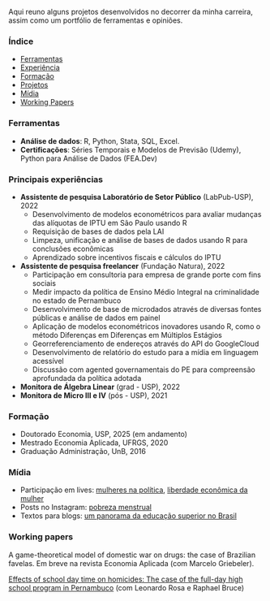 Aqui reuno alguns projetos desenvolvidos no decorrer da minha carreira, assim como um portfólio de ferramentas e opiniões.

### Índice 
* [Ferramentas](#ferramentas)
* [Experiência](#experiência)
* [Formação](#Formação)
* [Projetos](#projetos)
* [Mídia](#midia)
* [Working Papers](#working-papers)

### Ferramentas
- **Análise de dados**: R, Python, Stata, SQL, Excel.
- **Certificações**: Séries Temporais e Modelos de Previsão (Udemy), Python para Análise de Dados (FEA.Dev)

### Principais experiências
- **Assistente de pesquisa Laboratório de Setor Público** (LabPub-USP), 2022
    - Desenvolvimento de modelos econométricos para avaliar mudanças das alíquotas de IPTU em São Paulo usando R
    - Requisição de bases de dados pela LAI
    - Limpeza, unificação e análise de bases de dados usando R para conclusões econômicas
    - Aprendizado sobre incentivos fiscais e cálculos do IPTU
- **Assistente de pesquisa freelancer** (Fundação Natura), 2022
    - Participação em consultoria para empresa de grande porte com fins sociais
    - Medir impacto da política de Ensino Médio Integral na criminalidade no estado de Pernambuco
    - Desenvolvimento de base de microdados através de diversas fontes públicas e análise de dados em painel
    - Aplicação de modelos econométricos inovadores usando R, como o método Diferenças em Diferenças em Múltiplos Estágios
    - Georreferenciamento de endereços através do API do GoogleCloud
    - Desenvolvimento de relatório do estudo para a mídia em linguagem acessível
    - Discussão com agented governamentais do PE para compreensão aprofundada da política adotada 
- **Monitora de Álgebra Linear** (grad - USP), 2022
- **Monitora de Micro III e IV** (pós - USP), 2021

### Formação
- Doutorado Economia, USP, 2025 (em andamento)
- Mestrado Economia Aplicada, UFRGS, 2020
- Graduação Administração, UnB, 2016

### Mídia
- Participação em lives: [mulheres na política](https://www.instagram.com/tv/CWBQhzngZid/?igshid=NTdlMDg3MTY=), [liberdade econômica da mulher](https://www.instagram.com/tv/Ca8YvEnAWN3/?igshid=NTdlMDg3MTY=)
- Posts no Instagram: [pobreza menstrual](https://www.instagram.com/p/CXMK4LjrPiO/?igshid=NTdlMDg3MTY=)
- Textos para blogs: [um panorama da educação superior no Brasil](https://economiadeservicos.com/tag/qualificacao/)


### Working papers

A game-theoretical model of domestic war on drugs: the case of Brazilian favelas. Em breve na revista Economia Aplicada (com Marcelo Griebeler).

[Effects of school day time on homicides: The case of the full-day high school program in Pernambuco](https://vox.lacea.org/?q=abstract/effects_school_homicides) (com Leonardo Rosa e Raphael Bruce)


